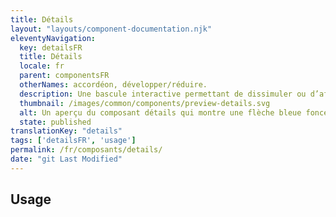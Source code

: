 ```yaml
---
title: Détails
layout: "layouts/component-documentation.njk"
eleventyNavigation:
  key: detailsFR
  title: Détails
  locale: fr
  parent: componentsFR
  otherNames: accordéon, développer/réduire.
  description: Une bascule interactive permettant de dissimuler ou d’afficher du contenu.
  thumbnail: /images/common/components/preview-details.svg
  alt: Un aperçu du composant détails qui montre une flèche bleue foncée pointant vers le bas suivie d'une boîte grise foncée soulignée de bleu foncé qui montre que le texte est développé et visible sur la page. Le texte est représenté par trois boîtes grises foncées
  state: published
translationKey: "details"
tags: ['detailsFR', 'usage']
permalink: /fr/composants/details/
date: "git Last Modified"
---
```


## Usage